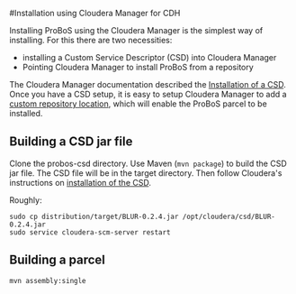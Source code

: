 #Installation using Cloudera Manager for CDH

Installing ProBoS using the Cloudera Manager is the simplest way of installing. For this there are two necessities: 
 * installing a Custom Service Descriptor (CSD) into Cloudera Manager
 * Pointing Cloudera Manager to install ProBoS from a repository
 
The Cloudera Manager documentation described the [Installation of a CSD](http://www.cloudera.com/documentation/enterprise/5-4-x/topics/cm_mc_addon_services.html). Once you have a CSD setup, it is easy to setup Cloudera Manager to add a [custom repository location](http://www.cloudera.com/documentation/enterprise/5-2-x/topics/cm_ig_create_local_parcel_repo.html?scroll=cmig_topic_21_5), which will enable the ProBoS parcel to be installed.


## Building a CSD jar file
Clone the probos-csd directory. Use Maven (`mvn package`) to build the CSD jar file. The CSD file will be in the target directory. Then follow Cloudera's instructions on [installation of the CSD](http://www.cloudera.com/documentation/enterprise/5-4-x/topics/cm_mc_addon_services.html).

Roughly:

    sudo cp distribution/target/BLUR-0.2.4.jar /opt/cloudera/csd/BLUR-0.2.4.jar
    sudo service cloudera-scm-server restart


## Building a parcel

	mvn assembly:single
	
	